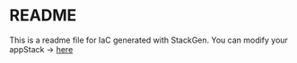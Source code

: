 # README
This is a readme file for IaC generated with StackGen.
You can modify your appStack -> [here](http://main.dev.stackgen.com/appstacks/23114d56-c521-475f-81fd-fe7cbd35aec6)
